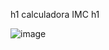 h1 calculadora IMC h1

![image](https://user-images.githubusercontent.com/58758617/212499509-1130c841-9466-4e5a-b7fd-3ff6c87bf89e.png)
